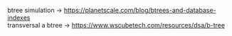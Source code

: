 btree simulation ->  https://planetscale.com/blog/btrees-and-database-indexes  
transversal a btree -> https://www.wscubetech.com/resources/dsa/b-tree